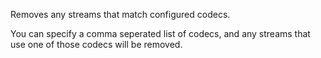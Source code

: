 Removes any streams that match configured codecs.

You can specify a comma seperated list of codecs, and any streams that use one of those codecs will be removed.

